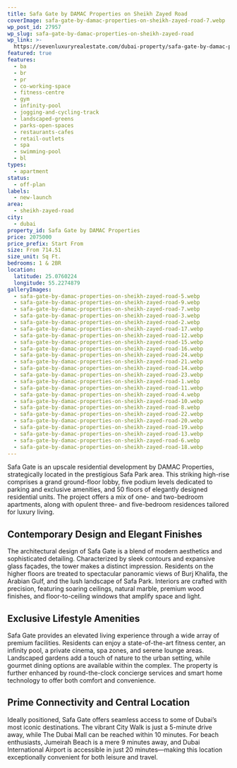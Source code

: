 ```yaml
---
title: Safa Gate by DAMAC Properties on Sheikh Zayed Road
coverImage: safa-gate-by-damac-properties-on-sheikh-zayed-road-7.webp
wp_post_id: 27957
wp_slug: safa-gate-by-damac-properties-on-sheikh-zayed-road
wp_link: >-
  https://sevenluxuryrealestate.com/dubai-property/safa-gate-by-damac-properties-on-sheikh-zayed-road/
featured: true
features:
  - ba
  - br
  - pr
  - co-working-space
  - fitness-centre
  - gym
  - infinity-pool
  - jogging-and-cycling-track
  - landscaped-greens
  - parks-open-spaces
  - restaurants-cafes
  - retail-outlets
  - spa
  - swimming-pool
  - bl
types:
  - apartment
status:
  - off-plan
labels:
  - new-launch
area:
  - sheikh-zayed-road
city:
  - dubai
property_id: Safa Gate by DAMAC Properties
price: 2075000
price_prefix: Start From
size: From 714.51
size_unit: Sq Ft.
bedrooms: 1 & 2BR
location:
  latitude: 25.0760224
  longitude: 55.2274879
galleryImages:
  - safa-gate-by-damac-properties-on-sheikh-zayed-road-5.webp
  - safa-gate-by-damac-properties-on-sheikh-zayed-road-9.webp
  - safa-gate-by-damac-properties-on-sheikh-zayed-road-7.webp
  - safa-gate-by-damac-properties-on-sheikh-zayed-road-3.webp
  - safa-gate-by-damac-properties-on-sheikh-zayed-road-2.webp
  - safa-gate-by-damac-properties-on-sheikh-zayed-road-17.webp
  - safa-gate-by-damac-properties-on-sheikh-zayed-road-12.webp
  - safa-gate-by-damac-properties-on-sheikh-zayed-road-15.webp
  - safa-gate-by-damac-properties-on-sheikh-zayed-road-16.webp
  - safa-gate-by-damac-properties-on-sheikh-zayed-road-24.webp
  - safa-gate-by-damac-properties-on-sheikh-zayed-road-21.webp
  - safa-gate-by-damac-properties-on-sheikh-zayed-road-14.webp
  - safa-gate-by-damac-properties-on-sheikh-zayed-road-23.webp
  - safa-gate-by-damac-properties-on-sheikh-zayed-road-1.webp
  - safa-gate-by-damac-properties-on-sheikh-zayed-road-11.webp
  - safa-gate-by-damac-properties-on-sheikh-zayed-road-4.webp
  - safa-gate-by-damac-properties-on-sheikh-zayed-road-10.webp
  - safa-gate-by-damac-properties-on-sheikh-zayed-road-8.webp
  - safa-gate-by-damac-properties-on-sheikh-zayed-road-22.webp
  - safa-gate-by-damac-properties-on-sheikh-zayed-road-20.webp
  - safa-gate-by-damac-properties-on-sheikh-zayed-road-19.webp
  - safa-gate-by-damac-properties-on-sheikh-zayed-road-13.webp
  - safa-gate-by-damac-properties-on-sheikh-zayed-road-6.webp
  - safa-gate-by-damac-properties-on-sheikh-zayed-road-18.webp
---
```


Safa Gate is an upscale residential development by DAMAC Properties, strategically located in the prestigious Safa Park area. This striking high-rise comprises a grand ground-floor lobby, five podium levels dedicated to parking and exclusive amenities, and 50 floors of elegantly designed residential units. The project offers a mix of one- and two-bedroom apartments, along with opulent three- and five-bedroom residences tailored for luxury living.

## **Contemporary Design and Elegant Finishes**

The architectural design of Safa Gate is a blend of modern aesthetics and sophisticated detailing. Characterized by sleek contours and expansive glass façades, the tower makes a distinct impression. Residents on the higher floors are treated to spectacular panoramic views of Burj Khalifa, the Arabian Gulf, and the lush landscape of Safa Park. Interiors are crafted with precision, featuring soaring ceilings, natural marble, premium wood finishes, and floor-to-ceiling windows that amplify space and light.

## **Exclusive Lifestyle Amenities**

Safa Gate provides an elevated living experience through a wide array of premium facilities. Residents can enjoy a state-of-the-art fitness center, an infinity pool, a private cinema, spa zones, and serene lounge areas. Landscaped gardens add a touch of nature to the urban setting, while gourmet dining options are available within the complex. The property is further enhanced by round-the-clock concierge services and smart home technology to offer both comfort and convenience.

## **Prime Connectivity and Central Location**

Ideally positioned, Safa Gate offers seamless access to some of Dubai’s most iconic destinations. The vibrant City Walk is just a 5-minute drive away, while The Dubai Mall can be reached within 10 minutes. For beach enthusiasts, Jumeirah Beach is a mere 9 minutes away, and Dubai International Airport is accessible in just 20 minutes—making this location exceptionally convenient for both leisure and travel.
